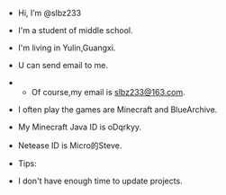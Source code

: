 - Hi, I’m @slbz233
- I'm a student of middle school.
- I'm living in Yulin,Guangxi.
- U can send email to me.
- - Of course,my email is slbz233@163.com.
- I often play the games are Minecraft and BlueArchive.
- My Minecraft Java ID is oDqrkyy.
- Netease ID is Micro的Steve.

- Tips:
- I don't have enough time to update projects.

<!---
slbz233/slbz233 is a ✨ special ✨ repository because its `README.md` (this file) appears on your GitHub profile.
You can click the Preview link to take a look at your changes.
--->
